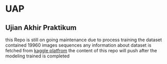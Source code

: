 # UAP
## Ujian Akhir Praktikum

this Repo is still on going maintenance due to process training the dataset contained 19960 images sequences
any information about dataset is fetched from [kaggle platfrom](https://www.kaggle.com/datasets/arashnic/faces-age-detection-dataset/data)
the content of this repo will push after the modeling trained is completed
